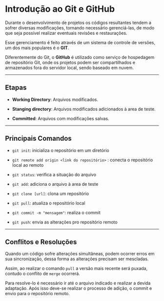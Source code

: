 # Introdução ao Git e GitHub     
Durante o desenvolvimento de projetos os códigos resultantes tendem a sofrer diversas modificações, tornando necessário gerenciá-las, de modo que seja possível realizar eventuais revisões e restaurações.

Esse gerenciamento é feito através de um sistema de controle de versões, um dos mais populares é o **GIT**.

Diferentemente do Git, o **GitHub** é utilizado como serviço de hospedagem de repositório Git, onde os projetos podem ser compartilhados e armazenados fora do servidor local, sendo baseado em nuvem.

---
## Etapas 
* **Working Directory**: Arquivos modificados.

* **Stanging directory**: Arquivos modificados adicionados à area de teste.

* **Committed**: Arquivos com modificações salvas.

---

## Principais Comandos

* `git init`: inicializa o repositório em um diretório

* `git remote add origin <link do repositório>` : conecta o repositório local ao remoto

* `git status`: verifica a situação do arquivo

* `git add`: adiciona o arquivo à area de teste

* `git clone [url]`: clona um repositório

* `git pull`: atualiza o repositório local

* `git commit -m "mensagem"`: realiza o commit

* `git push`: envia as alterações pro repositório remoto

---

## Conflitos e Resoluções
Quando um código sofre alterações simultâneas, podem ocorrer erros em sua sincronização, dessa forma as alterações precisam ser mescladas.

Assim, ao realizar o comando `pull` a versão mais recente será puxada, contudo o conflito de `merge` ocorrerá.

Para resolve-lo é necessário ir até o arquivo indicado e realizar a devida adaptação. Após isso deve-se realizar o processo de adição, o commit e envio para o repositório remoto.
